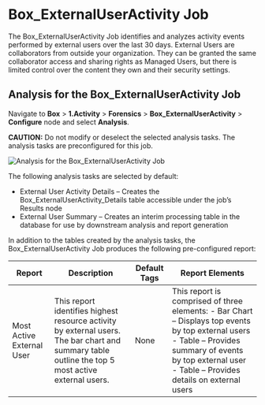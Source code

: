 # Box\_ExternalUserActivity Job

The Box\_ExternalUserActivity Job identifies and analyzes activity events performed by external users over the last 30 days. External Users are collaborators from outside your organization. They can be granted the same collaborator access and sharing rights as Managed Users, but there is limited control over the content they own and their security settings.

## Analysis for the Box\_ExternalUserActivity Job

Navigate to __Box__ > __1.Activity__ > __Forensics__ > __Box\_ExternalUserActivity__ > __Configure__ node and select __Analysis__.

__CAUTION:__ Do not modify or deselect the selected analysis tasks. The analysis tasks are preconfigured for this job.

![Analysis for the Box_ExternalUserActivity Job](/img/product_docs/accessanalyzer/accessanalyzer/enterpriseauditor/solutions/box/activity/forensics/externaluseractivityanalysis.png)

The following analysis tasks are selected by default:

- External User Activity Details – Creates the Box\_ExternalUserActivity\_Details table accessible under the job’s Results node
- External User Summary – Creates an interim processing table in the database for use by downstream analysis and report generation

In addition to the tables created by the analysis tasks, the Box\_ExternalUserActivity Job produces the following pre-configured report:

| Report | Description | Default Tags | Report Elements |
| --- | --- | --- | --- |
| Most Active External User | This report identifies highest resource activity by external users. The bar chart and summary table outline the top 5 most active external users. | None | This report is comprised of three elements:   - Bar Chart – Displays top events by top external users - Table – Provides summary of events by top external user - Table – Provides details on external users |
